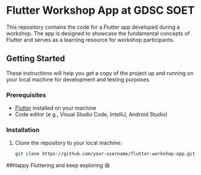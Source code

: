 # Flutter Workshop App at GDSC SOET

This repository contains the code for a Flutter app developed during a workshop. The app is designed to showcase the fundamental concepts of Flutter and serves as a learning resource for workshop participants.

## Getting Started

These instructions will help you get a copy of the project up and running on your local machine for development and testing purposes.

### Prerequisites

- [Flutter](https://flutter.dev/) installed on your machine
- Code editor (e.g., Visual Studio Code, IntelliJ, Android Studio)

### Installation

1. Clone the repository to your local machine:

   ```bash
   git clone https://github.com/your-username/flutter-workshop-app.git

##Happy Fluttering and keep exploring 😄
